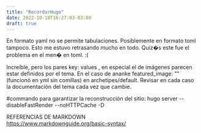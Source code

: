 ```yaml
---
title: "RecordarHugo"
date: 2022-10-18T16:27:03-03:00
draft: true
---
```


En formato yaml no se permite tabulaciones. Posiblemente en formato toml tampoco.
Esto me estuvo retrasando mucho en todo.
Quiz�s este fue el problema en el men� en toml.
:(

Increíble, pero los pares key: values , en especial el de imágenes parecen estar definidos por el tema.
En el caso de ananke featured_image: "" (funcionó en yml sin comillas) en archetipes/default.
Revisar en cada caso la documentación del tema cada vez que cambie.

#commando para garantizar la reconstrucción del sitio:
hugo server --disableFastRender --noHTTPCache -D

REFERENCIAS DE MARKDOWN  
https://www.markdownguide.org/basic-syntax/